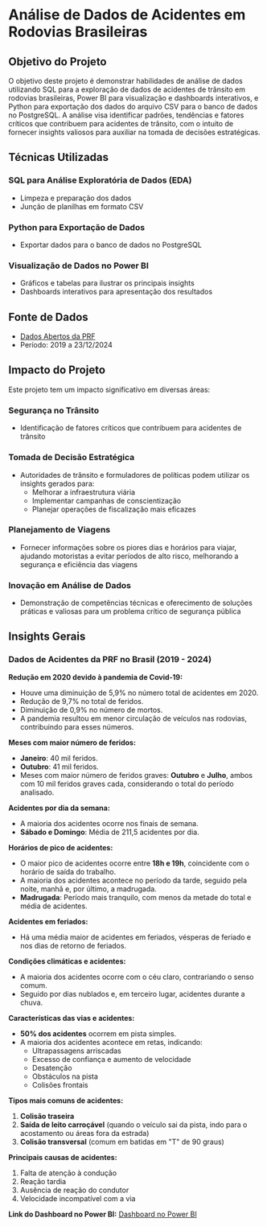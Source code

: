 # Análise de Dados de Acidentes em Rodovias Brasileiras

## Objetivo do Projeto
O objetivo deste projeto é demonstrar habilidades de análise de dados utilizando SQL para a exploração de dados de acidentes de trânsito em rodovias brasileiras, Power BI para visualização e dashboards interativos, e Python para exportação dos dados do arquivo CSV para o banco de dados no PostgreSQL. A análise visa identificar padrões, tendências e fatores críticos que contribuem para acidentes de trânsito, com o intuito de fornecer insights valiosos para auxiliar na tomada de decisões estratégicas.

## Técnicas Utilizadas

### SQL para Análise Exploratória de Dados (EDA)
- Limpeza e preparação dos dados
- Junção de planilhas em formato CSV

### Python para Exportação de Dados
- Exportar dados para o banco de dados no PostgreSQL

### Visualização de Dados no Power BI
- Gráficos e tabelas para ilustrar os principais insights
- Dashboards interativos para apresentação dos resultados

## Fonte de Dados
- [Dados Abertos da PRF](https://www.gov.br/prf/pt-br/acesso-a-informacao/dados-abertos/dados-abertos-da-prf)
- Período: 2019 a 23/12/2024

## Impacto do Projeto
Este projeto tem um impacto significativo em diversas áreas:

### Segurança no Trânsito
- Identificação de fatores críticos que contribuem para acidentes de trânsito

### Tomada de Decisão Estratégica
- Autoridades de trânsito e formuladores de políticas podem utilizar os insights gerados para:
  - Melhorar a infraestrutura viária
  - Implementar campanhas de conscientização
  - Planejar operações de fiscalização mais eficazes

### Planejamento de Viagens
- Fornecer informações sobre os piores dias e horários para viajar, ajudando motoristas a evitar períodos de alto risco, melhorando a segurança e eficiência das viagens

### Inovação em Análise de Dados
- Demonstração de competências técnicas e oferecimento de soluções práticas e valiosas para um problema crítico de segurança pública

## Insights Gerais

### Dados de Acidentes da PRF no Brasil (2019 - 2024)

**Redução em 2020 devido à pandemia de Covid-19:**
- Houve uma diminuição de 5,9% no número total de acidentes em 2020.
- Redução de 9,7% no total de feridos.
- Diminuição de 0,9% no número de mortos.
- A pandemia resultou em menor circulação de veículos nas rodovias, contribuindo para esses números.

**Meses com maior número de feridos:**
- **Janeiro**: 40 mil feridos.
- **Outubro**: 41 mil feridos.
- Meses com maior número de feridos graves: **Outubro** e **Julho**, ambos com 10 mil feridos graves cada, considerando o total do período analisado.

**Acidentes por dia da semana:**
- A maioria dos acidentes ocorre nos finais de semana.
- **Sábado e Domingo**: Média de 211,5 acidentes por dia.

**Horários de pico de acidentes:**
- O maior pico de acidentes ocorre entre **18h e 19h**, coincidente com o horário de saída do trabalho.
- A maioria dos acidentes acontece no período da tarde, seguido pela noite, manhã e, por último, a madrugada.
- **Madrugada**: Período mais tranquilo, com menos da metade do total e média de acidentes.

**Acidentes em feriados:**
- Há uma média maior de acidentes em feriados, vésperas de feriado e nos dias de retorno de feriados.

**Condições climáticas e acidentes:**
- A maioria dos acidentes ocorre com o céu claro, contrariando o senso comum.
- Seguido por dias nublados e, em terceiro lugar, acidentes durante a chuva.

**Características das vias e acidentes:**
- **50% dos acidentes** ocorrem em pista simples.
- A maioria dos acidentes acontece em retas, indicando:
  - Ultrapassagens arriscadas
  - Excesso de confiança e aumento de velocidade
  - Desatenção
  - Obstáculos na pista
  - Colisões frontais

**Tipos mais comuns de acidentes:**
1. **Colisão traseira**
2. **Saída de leito carroçável** (quando o veículo sai da pista, indo para o acostamento ou áreas fora da estrada)
3. **Colisão transversal** (comum em batidas em "T" de 90 graus)

**Principais causas de acidentes:**
1. Falta de atenção à condução
2. Reação tardia
3. Ausência de reação do condutor
4. Velocidade incompatível com a via

**Link do Dashboard no Power BI:**
[Dashboard no Power BI](https://app.powerbi.com/view?r=eyJrIjoiNTE0NGY1YjYtOGUzMy00ODg3LWE3NmQtMjBiYWIxZDExYzE1IiwidCI6Ijg0MmQ2OTI3LWYzOWMtNDU0Ni04ODg3LWMxNTYxYWMyOTA1NiJ9)
